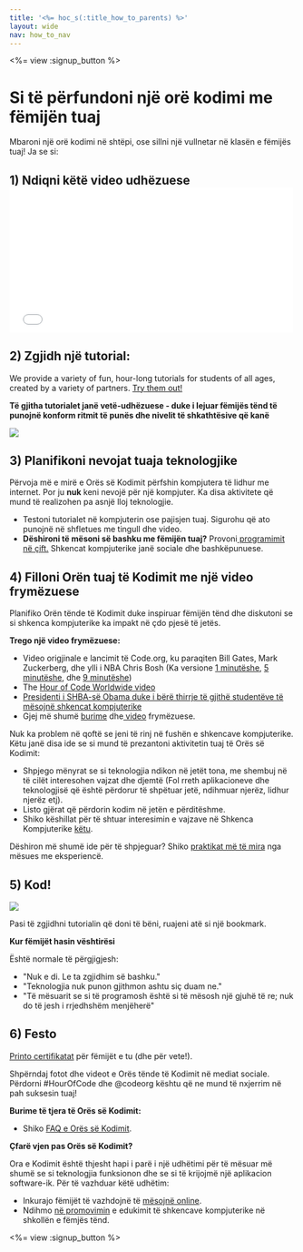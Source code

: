 ```yaml
---
title: '<%= hoc_s(:title_how_to_parents) %>'
layout: wide
nav: how_to_nav
---
```

<%= view :signup_button %>

# Si të përfundoni një orë kodimi me fëmijën tuaj

Mbaroni një orë kodimi në shtëpi, ose sillni një vullnetar në klasën e fëmijës tuaj! Ja se si:

## 1) Ndiqni këtë video udhëzuese <iframe width="500" height="255" src="//www.youtube.com/embed/SrnvvWDm73k" frameborder="0" allowfullscreen mark="crwd-mark"></iframe> 

## 2) Zgjidh një tutorial:

We provide a variety of fun, hour-long tutorials for students of all ages, created by a variety of partners. [Try them out!](<%= resolve_url('/learn') %>)

**Të gjitha tutorialet janë vetë-udhëzuese - duke i lejuar fëmijës tënd të punojnë konform ritmit të punës dhe nivelit të shkathtësive që kanë**

[![](/images/fit-700/tutorials.png)](<%= resolve_url('/learn') %>)

## 3) Planifikoni nevojat tuaja teknologjike

Përvoja më e mirë e Orës së Kodimit përfshin kompjutera të lidhur me internet. Por ju **nuk** keni nevojë për një kompjuter. Ka disa aktivitete që mund të realizohen pa asnjë lloj teknologjie.

- Testoni tutorialet në kompjuterin ose pajisjen tuaj. Sigurohu që ato punojnë në shfletues me tingull dhe video.
- **Dëshironi të mësoni së bashku me fëmijën tuaj?** Provoni[ programimit në çift.](http://www.ncwit.org/resources/pair-programming-box-power-collaborative-learning) Shkencat kompjuterike janë sociale dhe bashkëpunuese.

## 4) Filloni Orën tuaj të Kodimit me një video frymëzuese

Planifiko Orën tënde të Kodimit duke inspiruar fëmijën tënd dhe diskutoni se si shkenca kompjuterike ka impakt në çdo pjesë të jetës.

**Trego një video frymëzuese:**

- Video origjinale e lancimit të Code.org, ku paraqiten Bill Gates, Mark Zuckerberg, dhe ylli i NBA Chris Bosh (Ka versione [1 minutëshe](https://www.youtube.com/watch?v=qYZF6oIZtfc), [5 minutëshe](https://www.youtube.com/watch?v=nKIu9yen5nc), dhe [9 minutëshe](https://www.youtube.com/watch?v=dU1xS07N-FA))
- The [Hour of Code Worldwide video](https://www.youtube.com/watch?v=KsOIlDT145A)
- [Presidenti i SHBA-së Obama duke i bërë thirrje të gjithë studentëve të mësojnë shkencat kompjuterike](https://www.youtube.com/watch?v=6XvmhE1J9PY)
- Gjej më shumë [burime](<%= resolve_url('https://code.org/inspire') %>) dhe[ video](https://www.youtube.com/playlist?list=PLzdnOPI1iJNfpD8i4Sx7U0y2MccnrNZuP) frymëzuese.

Nuk ka problem në qoftë se jeni të rinj në fushën e shkencave kompjuterike. Këtu janë disa ide se si mund të prezantoni aktivitetin tuaj të Orës së Kodimit:

- Shpjego mënyrat se si teknologjia ndikon në jetët tona, me shembuj në të cilët interesohen vajzat dhe djemtë (Fol rreth aplikacioneve dhe teknologjisë që është përdorur të shpëtuar jetë, ndihmuar njerëz, lidhur njerëz etj).
- Listo gjërat që përdorin kodim në jetën e përditëshme.
- Shiko këshillat për të shtuar interesimin e vajzave në Shkenca Kompjuterike [këtu](<%= resolve_url('https://code.org/girls') %>).

Dëshiron më shumë ide për të shpjeguar? Shiko [praktikat më të mira](/files/AfterschoolEducatorLessonPlanOutline.docx) nga mësues me eksperiencë.

## 5) Kod!

<img src="/images/fit-700/tutorial-short-link.png" />

Pasi të zgjidhni tutorialin që doni të bëni, ruajeni atë si një bookmark.

**Kur fëmijët hasin vështirësi**

Është normale të përgjigjesh:

- "Nuk e di. Le ta zgjidhim së bashku."
- "Teknologjia nuk punon gjithmon ashtu siç duam ne."
- "Të mësuarit se si të programosh është si të mësosh një gjuhë të re; nuk do të jesh i rrjedhshëm menjëherë"

## 6) Festo

[Printo certifikatat](<%= resolve_url('https://code.org/certificates') %>) për fëmijët e tu (dhe për vete!).

Shpërndaj fotot dhe videot e Orës tënde të Kodimit në mediat sociale. Përdorni #HourOfCode dhe @codeorg kështu që ne mund të nxjerrim në pah suksesin tuaj!

**Burime të tjera të Orës së Kodimit:**

- Shiko [FAQ e Orës së Kodimit](https://support.code.org/hc/en-us/categories/200147083-Hour-of-Code).

**Çfarë vjen pas Orës së Kodimit?**

Ora e Kodimit është thjesht hapi i parë i një udhëtimi për të mësuar më shumë se si teknologjia funksionon dhe se si të krijojmë një aplikacion software-ik. Për të vazhduar këtë udhëtim:

- Inkurajo fëmijët të vazhdojnë të [mësojnë online](<%= resolve_url('https://code.org/learn/beyond') %>).
- Ndihmo [ në promovimin](<%= resolve_url('/promote') %>) e edukimit të shkencave kompjuterike në shkollën e fëmjës tënd.

<%= view :signup_button %>